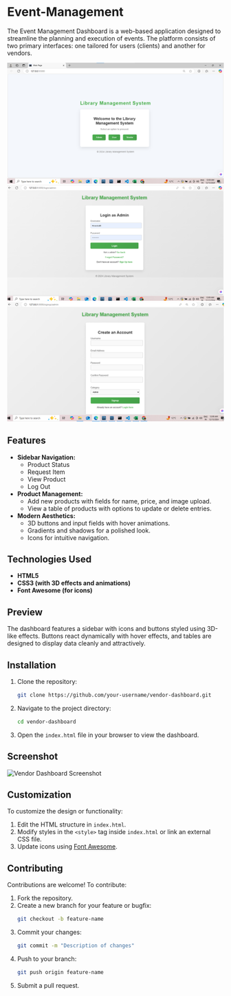 # Event-Management
 The Event Management Dashboard is a web-based application designed to streamline the planning and execution of events. The platform consists of two primary interfaces: one tailored for users (clients) and another for vendors. 

![image alt](p1.png)
![image alt](p2.png)
![image alt](p3.png)



## Features

- **Sidebar Navigation:**
  - Product Status
  - Request Item
  - View Product
  - Log Out
- **Product Management:**
  - Add new products with fields for name, price, and image upload.
  - View a table of products with options to update or delete entries.
- **Modern Aesthetics:**
  - 3D buttons and input fields with hover animations.
  - Gradients and shadows for a polished look.
  - Icons for intuitive navigation.

## Technologies Used

- **HTML5**
- **CSS3 (with 3D effects and animations)**
- **Font Awesome (for icons)**

## Preview

The dashboard features a sidebar with icons and buttons styled using 3D-like effects. Buttons react dynamically with hover effects, and tables are designed to display data cleanly and attractively.

## Installation

1. Clone the repository:
    ```bash
    git clone https://github.com/your-username/vendor-dashboard.git
    ```
2. Navigate to the project directory:
    ```bash
    cd vendor-dashboard
    ```
3. Open the `index.html` file in your browser to view the dashboard.

## Screenshot

![Vendor Dashboard Screenshot](screenshot.png)

## Customization

To customize the design or functionality:

1. Edit the HTML structure in `index.html`.
2. Modify styles in the `<style>` tag inside `index.html` or link an external CSS file.
3. Update icons using [Font Awesome](https://fontawesome.com/).

## Contributing

Contributions are welcome! To contribute:

1. Fork the repository.
2. Create a new branch for your feature or bugfix:
    ```bash
    git checkout -b feature-name
    ```
3. Commit your changes:
    ```bash
    git commit -m "Description of changes"
    ```
4. Push to your branch:
    ```bash
    git push origin feature-name
    ```
5. Submit a pull request.

